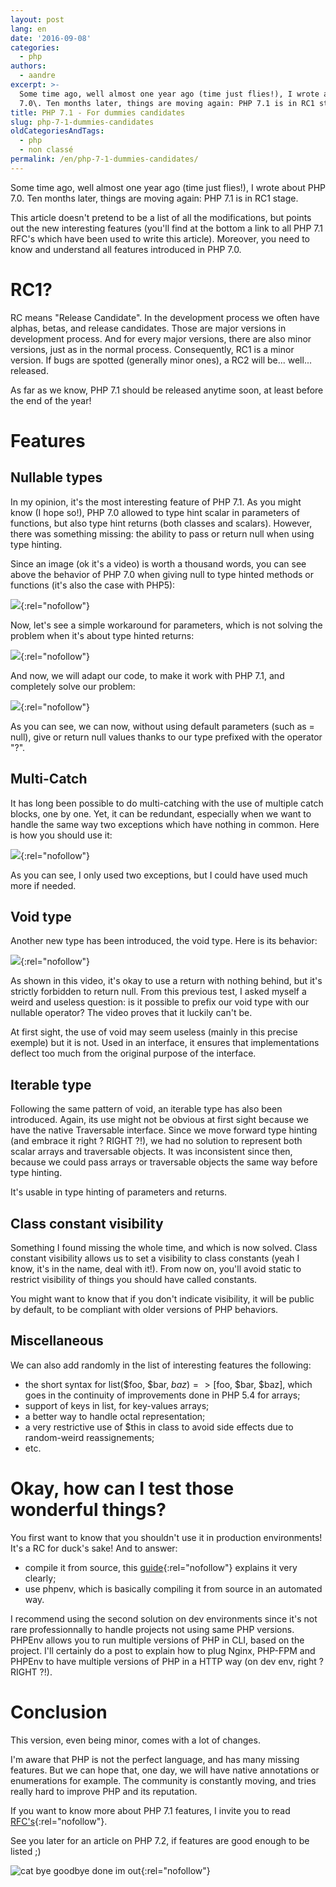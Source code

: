 ```yaml
---
layout: post
lang: en
date: '2016-09-08'
categories:
  - php
authors:
  - aandre
excerpt: >-
  Some time ago, well almost one year ago (time just flies!), I wrote about PHP
  7.0\. Ten months later, things are moving again: PHP 7.1 is in RC1 stage.
title: PHP 7.1 - For dummies candidates
slug: php-7-1-dummies-candidates
oldCategoriesAndTags:
  - php
  - non classé
permalink: /en/php-7-1-dummies-candidates/
---
```

Some time ago, well almost one year ago (time just flies!), I wrote about PHP 7.0\. Ten months later, things are moving again: PHP 7.1 is in RC1 stage.

This article doesn't pretend to be a list of all the modifications, but points out the new interesting features (you'll find at the bottom a link to all PHP 7.1 RFC's which have been used to write this article). Moreover, you need to know and understand all features introduced in PHP 7.0.

# RC1?

RC means "Release Candidate". In the development process we often have alphas, betas, and release candidates. Those are major versions in development process. And for every major versions, there are also minor versions, just as in the normal process. Consequently, RC1 is a minor version. If bugs are spotted (generally minor ones), a RC2 will be... well... released.

As far as we know, PHP 7.1 should be released anytime soon, at least before the end of the year!

# Features

## Nullable types

In my opinion, it's the most interesting feature of PHP 7.1\. As you might know (I hope so!), PHP 7.0 allowed to type hint scalar in parameters of functions, but also type hint returns (both classes and scalars). However, there was something missing: the ability to pass or return null when using type hinting.

Since an image (ok it's a video) is worth a thousand words, you can see above the behavior of PHP 7.0 when giving null to type hinted methods or functions (it's also the case with PHP5):

[![](https://asciinema.org/a/84925.png)](https://asciinema.org/a/84925){:rel="nofollow"}

Now, let's see a simple workaround for parameters, which is not solving the problem when it's about type hinted returns:

[![](https://asciinema.org/a/84927.png)](https://asciinema.org/a/84927){:rel="nofollow"}

And now, we will adapt our code, to make it work with PHP 7.1, and completely solve our problem:

[![](https://asciinema.org/a/84926.png)](https://asciinema.org/a/84926){:rel="nofollow"}

As you can see, we can now, without using default parameters (such as = null), give or return null values thanks to our type prefixed with the operator "?".

## Multi-Catch

It has long been possible to do multi-catching with the use of multiple catch blocks, one by one. Yet, it can be redundant, especially when we want to handle the same way two exceptions which have nothing in common. Here is how you should use it:

[![](https://asciinema.org/a/84954.png)](https://asciinema.org/a/84954){:rel="nofollow"}

As you can see, I only used two exceptions, but I could have used much more if needed.

## Void type

Another new type has been introduced, the void type. Here is its behavior:

[![](https://asciinema.org/a/84952.png)](https://asciinema.org/a/84952){:rel="nofollow"}

As shown in this video, it's okay to use a return with nothing behind, but it's strictly forbidden to return null. From this previous test, I asked myself a weird and useless question: is it possible to prefix our void type with our nullable operator? The video proves that it luckily can't be.

At first sight, the use of void may seem useless (mainly in this precise exemple) but it is not. Used in an interface, it ensures that implementations deflect too much from the original purpose of the interface.

## Iterable type

Following the same pattern of void, an iterable type has also been introduced. Again, its use might not be obvious at first sight because we have the native Traversable interface. Since we move forward type hinting (and embrace it right ? RIGHT ?!), we had no solution to represent both scalar arrays and traversable objects. It was inconsistent since then, because we could pass arrays or traversable objects the same way before type hinting.

It's usable in type hinting of parameters and returns.

## Class constant visibility

Something I found missing the whole time, and which is now solved. Class constant visibility allows us to set a visibility to class constants (yeah I know, it's in the name, deal with it!). From now on, you'll avoid static to restrict visibility of things you should have called constants.

You might want to know that if you don't indicate visibility, it will be public by default, to be compliant with older versions of PHP behaviors.

##  Miscellaneous

We can also add randomly in the list of interesting features the following:

*   the short syntax for list($foo, $bar, $baz) => [$foo, $bar, $baz], which goes in the continuity of improvements done in PHP 5.4 for arrays;
*   support of keys in list, for key-values arrays;
*   a better way to handle octal representation;
*   a very restrictive use of $this in class to avoid side effects due to random-weird reassignements;
*   etc.

# Okay, how can I test those wonderful things?

You first want to know that you shouldn't use it in production environments! It's a RC for duck's sake! And to answer:

*   compile it from source, this [guide](http://php.net/manual/fr/install.windows.building.php){:rel="nofollow"} explains it very clearly;
*   use phpenv, which is basically compiling it from source in an automated way.

I recommend using the second solution on dev environments since it's not rare professionnally to handle projects not using same PHP versions. PHPEnv allows you to run multiple versions of PHP in CLI, based on the project. I'll certainly do a post to explain how to plug Nginx, PHP-FPM and PHPEnv to have multiple versions of PHP in a HTTP way (on dev env, right ? RIGHT ?!).

# Conclusion

This version, even being minor, comes with a lot of changes.

I'm aware that PHP is not the perfect language, and has many missing features. But we can hope that, one day, we will have native annotations or enumerations for example. The community is constantly moving, and tries really hard to improve PHP and its reputation.

If you want to know more about PHP 7.1 features, I invite you to read [RFC's](https://wiki.php.net/rfc#php_71){:rel="nofollow"}.

See you later for an article on PHP 7.2, if features are good enough to be listed ;)

![cat bye goodbye done im out](https://media.giphy.com/media/iPiUxztIL4Sl2/giphy.gif){:rel="nofollow"}
